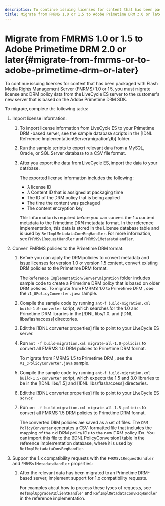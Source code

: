 ```yaml
---
description: To continue issuing licenses for content that has been packaged with Flash Media Rights Management Server (FMRMS) 1.0 or 1.5, you must migrate license and DRM policy data from the LiveCycle ES server to the customer's new server that is based on the Adobe Primetime DRM SDK.
title: Migrate from FMRMS 1.0 or 1.5 to Adobe Primetime DRM 2.0 or later
---
```


# Migrate from FMRMS 1.0 or 1.5 to Adobe Primetime DRM 2.0 or later{#migrate-from-fmrms-or-to-adobe-primetime-drm-or-later}

To continue issuing licenses for content that has been packaged with Flash Media Rights Management Server (FMRMS) 1.0 or 1.5, you must migrate license and DRM policy data from the LiveCycle ES server to the customer's new server that is based on the Adobe Primetime DRM SDK.

To migrate, complete the following tasks:

1. Import license information:

    1. To import license information from LiveCycle ES to your Primetime DRM -based server, see the sample database scripts in the [!DNL Reference Implementation\Server\migration\db] folder. 
    1. Run the sample scripts to export relevant data from a MySQL, Oracle, or SQL Server database to a CSV file format. 
    1. After you export the data from LiveCycle ES, import the data to your database.

       The exported license information includes the following:

        * A license ID 
        * A Content ID that is assigned at packaging time 
        * The ID of the DRM policy that is being applied 
        * The time the content was packaged 
        * The content encryption key

       This information is required before you can convert the 1.x content metadata to the Primetime DRM metadata format. In the reference implementation, this data is stored in the License database table and is used by `RefImplMetadataConvReqHandler`. For more information, see `FMRMSv1RequestHandler` and `FMRMSv1MetadataHandler`.

1. Convert FMRMS policies to the Primetime DRM format:

    1. Before you can apply the DRM policies to convert metadata and issue licenses for version 1.0 or version 1.5 content, convert existing DRM policies to the Primetime DRM format.

       The `Reference Implementation\Server\migration` folder includes sample code to create a Primetime DRM policy that is based on older DRM policies. To migrate from FMRMS 1.0 to Primetime DRM , see the `V1_0PolicyConverter.java` sample. 
    1. Compile the sample code by running `ant-f build-migration.xml build-1.0-converter` script, which searches for the 1.0 and Primetime DRM libraries in the [!DNL libs/1.0] and [!DNL libs/flashaccess] directories. 
    
    1. Edit the [!DNL converter.properties] file to point to your LiveCycle ES server. 
    1. Run `ant -f build-migration.xml migrate-all-1.0-policies` to convert all FMRMS 1.0 DRM policies to Primetime DRM format.

       To migrate from FMRMS 1.5 to Primetime DRM , see the `V1_5PolicyConverter.java` sample. 
    
    1. Compile the sample code by running `ant-f build-migration.xml build-1.5-converter` script, which expects the 1.5 and 3.0 libraries to be in the [!DNL libs/1.5] and [!DNL libs/flashaccess] directories. 
    
    1. Edit the [!DNL converter.properties] file to point to your LiveCycle ES server. 
    1. Run `ant -f build-migration.xml migrate-all-1.5-policies` to convert all FMRMS 1.5 DRM policies to Primetime DRM format.

       The converted DRM policies are saved as a set of files. The `DRM PolicyConverter` generates a CSV-formatted file that includes the mapping of the old DRM policy IDs to the new DRM policy IDs. You can import this file to the [!DNL PolicyConversion] table in the reference implementation database, where it is used by `RefImplMetadataConvReqHandler`.

1. Support the 1.x compatibility requests with the `FMRMSv1RequestHandler` and `FMRMSv1MetadataHandler` properties:

    1. After the relevant data has been migrated to an Primetime DRM-based server, implement support for 1.x compatibility requests.

       For examples about how to process these types of requests, see `RefImplUpgradeV1ClientHandler` and `RefImplMetadataConvReqHandler` in the reference implementation.


